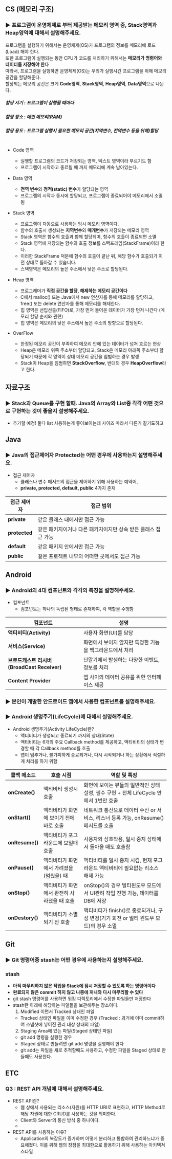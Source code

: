 ## CS (메모리 구조)
### :arrow_forward: 프로그램이 운영체제로 부터 제공받는 메모리 영역 중, Stack영역과 Heap영역에 대해서 설명해주세요.

프로그램을 실행하기 위해서는 운영체제(OS)가 프로그램의 정보를 메모리에 로드(Load) 해야 한다.  
또한 프로그램이 실행되는 동안 CPU가 코드를 처리하기 위해서는 **메모리가 명령어와 데이터들 저장해야 한다**   
따라서, 프로그램을 실행하면 운영체제(OS)는 우리가 실행시킨 프로그램을 위해 메모리 공간을 할당해준다.  
할당되는 메모리 공간은 크게 **Code영역**, **Stack영역**, **Heap영역**, **Data영역**으로 나뉜다.  

##### 할당 시기 : 프로그램이 실행될 때마다  
##### 할당 장소 : 메인 메모리(RAM)  
##### 할당 용도 : 프로그램 실행시 필요한 메모리 공간(지역변수, 전역변수 등을 위해)할당  <br><br>

* Code 영역
  - 실행할 프로그램의 코드가 저장되는 영역, 텍스트 영역이라 부르기도 함
  - 프로그램이 시작하고 종료될 때 까지 메모리에 계속 남아있는다.

* Data 영역
  -  **전역 변수**와 **정적(static) 변수**가 할당되는 영역
  - 프로그램의 시작과 동시에 할당되고, 프로그램이 종료되어야 메모리에서 소멸됨 

* Stack 영역
  - 프로그램이 자동으로 사용하는 임시 메모리 영역이다.
  - 함수의 호출시 생성되는 **지역변수**와 **매개변수**가 저장되는 메모리 영역
  - Stack 영역은 함수의 호출과 함께 할당되며, 함수의 호출이 종료되면 소멸
  - Stack 영역에 저장되는 함수의 호출 정보를 스택프레임(StackFrame)이라 한다.  
  - 이러한 StackFrame 덕분에 함수의 호출이 끝난 뒤, 해당 함수가 호출되기 이전 상태로 돌아갈 수 있습니다.
  - 스택영역은 메모리의 높은 주소에서 낮은 주소로 할당된다.  
 
* Heap 영역
  - 프로그래머가 **직접 공간을 할당, 해제하는 메모리 공간이다**  
  - C에서 malloc() 또는 Java에서 new 연산자를 통해 메모리를 할당하고, free() 또는 delete 연산자를 통해 메모리를 해제한다.  
  - 힙 영역은 선입선출(FIFO)로, 가장 먼저 들어온 데이터가 가장 먼저 나간다 (메모리 할당 순서와 관련)
  - 힙 영역은 메모리의 낮은 주소에서 높은 주소의 방향으로 할당된다.  

* OverFlow
  - 한정된 메모리 공간이 부족하여 메모리 안에 있는 데이터가 넘쳐 흐르는 현상
  - Heap은 메모리 위쪽 주소부터 할당되고, Stack은 메모리 아래쪽 주소부터 할당되기 때문에 각 영역이 상대 메모리 공간을 침범하는 경우 발생  
  - Stack이 Heap을 침범하면 **StackOverflow**, 반대의 경우 **HeapOverflow**라고 한다.    

## 자료구조
### :arrow_forward: Stack과 Queue를 구현 할때. Java의 Array와 List중 각각 어떤 것으로 구현하는 것이 좋을지 설명해주세요.
* 추가할 예정! 둘다 list 사용하는게 좋아보이는데 사이즈 따라서 다른거 같기도하고

## Java
### :arrow_forward: Java의 접근제어자 Protected는 어떤 경우에 사용하는지 설명해주세요.

* 접근 제어자
  - 클래스나 변수 메서드의 접근을 제어하기 위해 사용하는 예약어,
  - **private, protected, default, public** 4가지 존재
 
|접근 제어자|접근 범위|
|------|---|
|**private**|같은 클래스 내에서만 접근 가능|
|**protected**|같은 패키지이거나 다른 패키지이지만 상속 받은 클래스 접근 가능|
|**default**|같은 패키지 안에서만 접근 가능|
|**public**|같은 프로젝트 내부의 어떠한 곳에서도 접근 가능|


## Android
### :arrow_forward: Android의 4대 컴포넌트와 각각의 특징을 설명해주세요.

* 컴포넌트
  - 컴포넌트는 하나의 독립된 형태로 존재하여, 각 역할을 수행함  
  
|컴포넌트|설명|
|------|---|
|**액티비티(Activity)**|사용자 화면(UI)를 담당|
|**서비스(Service)**|화면에서 보이지 않지만 특정한 기능을 백그라운드에서 처리|
|**브로드캐스트 리시버(BroadCast Receiver)**|단말기에서 발생하는 다양한 이벤트, 정보를 처리|
|**Content Provider**|앱 사이의 데이터 공유를 위한 인터페이스 제공|

### :arrow_forward: 본인이 개발한 안드로이드 앱에서 사용한 컴포넌트를 설명해주세요.  
### :arrow_forward: Android 생명주기(LifeCycle)에 대해서 설명해주세요.
* Android 생명주기(Activity LifeCycle)란?
  - 액티비티가 생성되고 종료되기 까지의 상태(State)
  - 액티비티는 6개의 주요 Callback method를 제공하고, 액티비티의 상태가 변경할 때 각 Callback method를 호출
  - 앱이 멈추거나, 불가피하게 종료되거나, 다시 시작되거나 하는 상황에서 적절하게 처리를 하기 위함

|콜백 메소드|호출 시점|역할 및 특징|
|------|---|---|
|**onCreate()**|액티비티 생성시 호출|화면에 보이는 뷰들의 일반적인 상태 설정, 필수 구현 + 전체 LifeCycle 안에서 1번만 호출|
|**onStart()**|액티비티가 화면에 보이기 전에 바로 호출|네트워크 통신으로 데이터 수신 or 서비스, 리스너 등록 가능, onResume() 메서드를 호출| 
|**onResume()**|액티비티가 포그라운드에 보일때 호출|사용자와 상호작용, 일시 중지 상태에서 돌아올 때도 호출함|
|**onPause()**|액티비티가 화면에서 가려졌을(멈췄을) 때|액티비티를 일시 중지 시킴, 현재 포그라운드 액티비티에 필요없는 리소스 해제 가능|
|**onStop()**|액티비티가 화면에서 완전히 사라졌을 때 호출|onStop()의 경우 멀티윈도우 모드에서 UI관려 작업 진행 가능, 데이터를 DB에 저장|
|**onDestory()**|액티비티가 소멸되기 전 호출|액티비티가 finish()로 종료되거나, 구성 변경(기기 회전 or 멀티 윈도우 모드)의 경우 소멸|

## Git
### :arrow_forward: Git 명령어중 stash는 어떤 경우에 사용하는지 설명해주세요.  

### stash ###
  * **아직 마무리하지 않은 작업을 Stack에 잠시 저장할 수 있도록 하는 명령어이다**  
  * **완료되지 않은 commit 하지 않고 나중에 꺼내와 다시 마무리할 수 있다**  
  * git stash 명령어를 사용하면 워킹 디렉토리에서 수정한 파일들만 저장한다
  * stash란 아래에 해당하는 파일들을 보관해두는 장소이다.
    1. Modified 이면서 Tracked 상태인 파일
      - Tracked 상태인 파일을 이미 수정한 경우 (Tracked : 과거에 이미 commit하여 스냅샷에 넣어진 관리 대상 상태의 파일)  
    2. Staging Area에 있는 파일(Staged 상태인 파일)
      - git add 명령을 실행한 경우
      - Staged 상태로 만들려면 git add 명령을 실행해야 한다
      - git add는 파일을 새로 추적할때도 사용하고, 수정한 파일을 Staged 상태로 만들때도 사용한다.
  

## ETC
### Q3 : REST API 개념에 대해서 설명해주세요.
* REST API란?
  - 웹 상에서 사용되는 리소스(자원)를 HTTP URI로 표현하고, HTTP Method로 해당 자원에 대한 CRUD를 사용하는 것을 의미한다.
  - Client와 Server의 통신 방식 중 하나이다.
  - 
* REST API를 사용하는 이유?
  - Application의 복잡도가 증가하며 어떻게 분리하고 통합하여 관리하느냐가 중요해졌다.  이를 위해 웹의 장점을 최대한으로 활용하기 위해 사용하는 아키텍쳐 스타일
